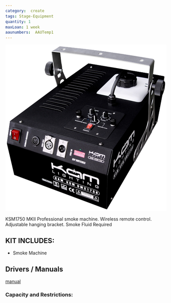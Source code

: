 ```yaml
---
category:  create
tags: Stage-Equipment
quantity: 1
maxLoan: 1 week
aaunumbers:  AAUTemp1
---
```

![Smoke Machine](/assets/images/equip/ksm_dmx1750_hi.jpg)

KSM1750 MKII Professional smoke machine.  Wireless remote control.  Adjustable hanging bracket.  Smoke Fluid Required
## KIT INCLUDES:
-  Smoke Machine

## Drivers / Manuals
[manual](/assets/files/ksm1750_mkii.pdf)



### Capacity and Restrictions:
